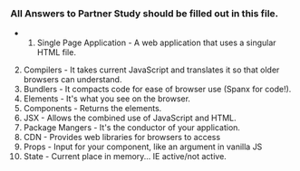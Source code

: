 ### All Answers to Partner Study should be filled out in this file.
 * 1. Single Page Application - A web application that uses a singular HTML file.
 2. Compilers - It takes current JavaScript and translates it so that older browsers can understand.
 3. Bundlers - It compacts code for ease of browser use (Spanx for code!).
 4. Elements - It's what you see on the browser.
 5. Components - Returns the elements. 
 6. JSX - Allows the combined use of JavaScript and HTML.
 7. Package Mangers - It's the conductor of your application.
 8. CDN - Provides web libraries for browsers to access
 9. Props - Input for your component, like an argument in vanilla JS
 10. State - Current place in memory... IE active/not active.